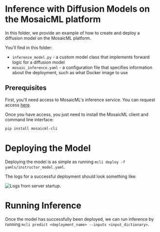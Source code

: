 # Inference with Diffusion Models on the MosaicML platform

In this folder, we provide an example of how to create and deploy a diffusion model on the MosaicML platform.

You'll find in this folder:

- `inference_model.py` - a custom model class that implements forward logic for a diffusion model
- `mosaic_inference.yaml` - a configuration file that specifies information about the deployment, such as what Docker image to use

## Prerequisites

First, you'll need access to MosaicML's inference service. You can request access [here](https://forms.mosaicml.com/demo).

Once you have access, you just need to install the MosaicML client and command line interface:
```bash
pip install mosaicml-cli
```

# Deploying the Model

Deploying the model is as simple as running `mcli deploy -f yamls/instructor_model.yaml`.

The logs for a successful deployment should look something like:

<picture>
  <source media="(prefers-color-scheme: dark)" srcset="./assets/instructor_model_logs.png">
  <img alt="Logs from server startup." src="./assets/instructor_model_logs.png">
</picture>

# Running Inference

Once the model has successfully been deployed, we can run inference by running `mcli predict <deployment_name> --inputs <input_dictionary>`.